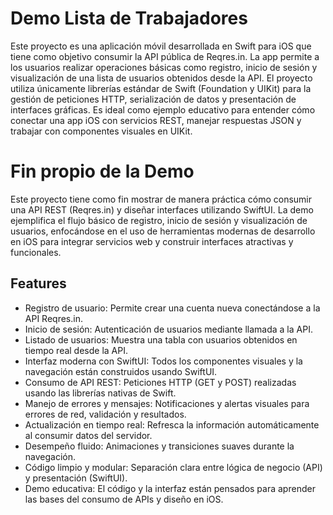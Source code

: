 
# Demo Lista de Trabajadores

Este proyecto es una aplicación móvil desarrollada en Swift para iOS que tiene como objetivo consumir la API pública de Reqres.in. La app permite a los usuarios realizar operaciones básicas como registro, inicio de sesión y visualización de una lista de usuarios obtenidos desde la API. El proyecto utiliza únicamente librerías estándar de Swift (Foundation y UIKit) para la gestión de peticiones HTTP, serialización de datos y presentación de interfaces gráficas. Es ideal como ejemplo educativo para entender cómo conectar una app iOS con servicios REST, manejar respuestas JSON y trabajar con componentes visuales en UIKit.

# Fin propio de la Demo

Este proyecto tiene como fin mostrar de manera práctica cómo consumir una API REST (Reqres.in) y diseñar interfaces utilizando SwiftUI. La demo ejemplifica el flujo básico de registro, inicio de sesión y visualización de usuarios, enfocándose en el uso de herramientas modernas de desarrollo en iOS para integrar servicios web y construir interfaces atractivas y funcionales.


## Features

- Registro de usuario: Permite crear una cuenta nueva conectándose a la API Reqres.in.
- Inicio de sesión: Autenticación de usuarios mediante llamada a la API.
- Listado de usuarios: Muestra una tabla con usuarios obtenidos en tiempo real desde la API.
- Interfaz moderna con SwiftUI: Todos los componentes visuales y la navegación están construidos usando SwiftUI.
- Consumo de API REST: Peticiones HTTP (GET y POST) realizadas usando las librerías nativas de Swift.
- Manejo de errores y mensajes: Notificaciones y alertas visuales para errores de red, validación y resultados.
- Actualización en tiempo real: Refresca la información automáticamente al consumir datos del servidor.
- Desempeño fluido: Animaciones y transiciones suaves durante la navegación.
- Código limpio y modular: Separación clara entre lógica de negocio (API) y presentación (SwiftUI).
- Demo educativa: El código y la interfaz están pensados para aprender las bases del consumo de APIs y diseño en iOS.
